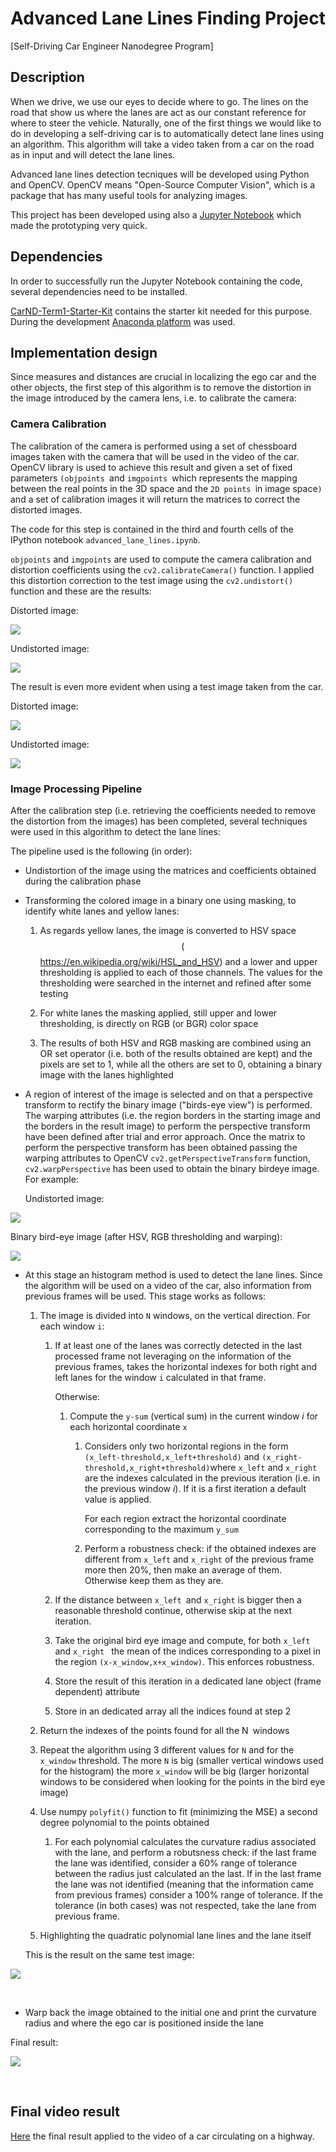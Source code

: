 **Advanced​ Lane Lines Finding Project**
=======================================

[Self-Driving Car Engineer Nanodegree Program]

Description
-----------

When we drive, we use our eyes to decide where to go. The lines on the road that
show us where the lanes are act as our constant reference for where to steer the
vehicle. Naturally, one of the first things we would like to do in developing a
self-driving car is to automatically detect lane lines using an algorithm. This
algorithm will take a video taken from a car on the road as in input and will
detect the lane lines.

Advanced lane lines detection tecniques will be developed using Python and
OpenCV. OpenCV means "Open-Source Computer Vision", which is a package that has
many useful tools for analyzing images.

This project has been developed using also a [Jupyter
Notebook](https://jupyter.org/) which made the prototyping very quick.

Dependencies
------------

In order to successfully run the Jupyter Notebook containing the code, several
dependencies need to be installed.

[CarND-Term1-Starter-Kit](https://github.com/udacity/CarND-Term1-Starter-Kit)
contains the starter kit needed for this purpose. During the development
[Anaconda platform](https://www.anaconda.com/) was used.

Implementation design
---------------------

Since measures and distances are crucial in localizing the ego car and the other
objects, the first step of this algorithm is to remove the distortion in the
image introduced by the camera lens, i.e. to calibrate the camera:

### Camera Calibration

The calibration of the camera is performed using a set of chessboard images
taken with the camera that will be used in the video of the car. OpenCV library
is used to achieve this result and given a set of fixed parameters `(objpoints
`and `imgpoints `which represents the mapping between the real points in the 3D
space and the `2D points `in image space`)` and a set of calibration images it
will return the matrices to correct the distorted images.

The code for this step is contained in the third and fourth cells of the IPython
notebook `advanced_lane_lines.ipynb`.

`objpoints` and `imgpoints` are used to compute the camera calibration and
distortion coefficients using the `cv2.calibrateCamera()` function. I applied
this distortion correction to the test image using the `cv2.undistort()`
function and these are the results:

Distorted image:

![](camera_cal/calibration8.jpg)

Undistorted image:

![](camera_cal/calibration8_undistorted.jpg)

The result is even more evident when using a test image taken from the car.

Distorted image:

![](test_images/test1.jpg)

Undistorted image:

![](test_images/test1_u.jpg)

### Image Processing Pipeline

After the calibration step (i.e. retrieving the coefficients needed to remove
the distortion from the images) has been completed, several techniques were used
in this algorithm to detect the lane lines:

The pipeline used is the following (in order):

-   Undistortion of the image using the matrices and coefficients obtained
    during the calibration phase

-   Transforming the colored image in a binary one using masking, to identify
    white lanes and yellow lanes:

    1.  As regards yellow lanes, the image is converted to HSV space
        $$($$https://en.wikipedia.org/wiki/HSL_and_HSV) and a lower and upper
        thresholding is applied to each of those channels. The values for the
        thresholding were searched in the internet and refined after some
        testing

    2.  For white lanes the masking applied, still upper and lower thresholding,
        is directly on RGB (or BGR) color space

    3.  The results of both HSV and RGB masking are combined using an OR set
        operator (i.e. both of the results obtained are kept) and the pixels are
        set to 1, while all the others are set to 0, obtaining a binary image
        with the lanes highlighted

-   A region of interest of the image is selected and on that a perspective
    transform to rectify the binary image ("birds-eye view") is performed. The
    warping attributes (i.e. the region borders in the starting image and the
    borders in the result image) to perform the perspective transform have been
    defined after trial and error approach. Once the matrix to perform the
    perspective transform has been obtained passing the warping attributes to
    OpenCV `cv2.getPerspectiveTransform` function,  `cv2.warpPerspective` has
    been used to obtain the binary birdeye image. For example:

    Undistorted image:

![](output_images/test2_0_undist.jpg)

Binary bird-eye image (after HSV, RGB thresholding and warping):

![](output_images/test2_1_birdeye.jpg)

-   At this stage an histogram method is used to detect the lane lines. Since
    the algorithm will be used on a video of the car, also information from
    previous frames will be used. This stage works as follows:

    1.  The image is divided into `N` windows, on the vertical direction. For
        each window `i`:

        1.  If at least one of the lanes was correctly detected in the last
            processed frame not leveraging on the information of the previous
            frames, takes the horizontal indexes for both right and left lanes
            for the window `i` calculated in that frame.

            Otherwise:

            1.  Compute the `y-sum` (vertical sum) in the current window *i* for
                each horizontal coordinate `x`

                1.  Considers only two horizontal regions in the form
                    `(x_left-threshold,x_left+threshold)` and
                    `(x_right-threshold,x_right+threshold)`where `x_left` and
                    `x_right` are the indexes calculated in the previous
                    iteration (i.e. in the previous window *i*). If it is a
                    first iteration a default value is applied.

                    For each region extract the horizontal coordinate
                    corresponding to the maximum `y_sum`

                2.  Perform a robustness check: if the obtained indexes are
                    different from `x_left` and `x_right` of the previous frame
                    more then 20%, then make an average of them. Otherwise keep
                    them as they are.

        2.  If the distance between `x_left `and `x_right` is bigger then a
            reasonable threshold continue, otherwise skip at the next iteration.

        3.  Take the original bird eye image and compute, for both `x_left `and
            `x_right ` the mean of the indices corresponding to a pixel in the
            region `(x-x_window,x+x_window)`. This enforces robustness.

        4.  Store the result of this iteration in a dedicated lane object (frame
            dependent) attribute

        5.  Store in an dedicated array all the indices found at step 2

    2.  Return the indexes of the points found for all the N` `windows

    3.  Repeat the algorithm using 3 different values for `N` and for the
        `x_window` threshold. The more `N` is big (smaller vertical windows used
        for the histogram) the more `x_window` will be big (larger horizontal
        windows to be considered when looking for the points in the bird eye
        image)

    4.  Use numpy `polyfit()` function to fit (minimizing the MSE) a second
        degree polynomial to the points obtained

        1.  For each polynomial calculates the curvature radius associated with
            the lane, and perform a robutsness check: if the last frame the lane
            was identified, consider a 60% range of tolerance between the radius
            just calculated an the last. If in the last frame the lane was not
            identified (meaning that the information came from previous frames)
            consider a 100% range of tolerance. If the tolerance (in both cases)
            was not respected, take the lane from previous frame.

    5.  Highlighting the quadratic polynomial lane lines and the lane itself

    This is the result on the same test image:

![](output_images/test2_2_warped_highlighted.jpg)

 

-   Warp back the image obtained to the initial one and print the curvature
    radius and where the ego car is positioned inside the lane

Final result:

![](output_images/test2_3_final.jpg)

 

Final video result
------------------

[Here](project_video_result.mp4) the final result applied to the video of a car
circulating on a highway.

